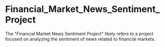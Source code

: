 # Financial_Market_News_Sentiment_Project
The "Financial Market News Sentiment Project" likely refers to a project focused on analyzing the sentiment of news related to financial markets. 
